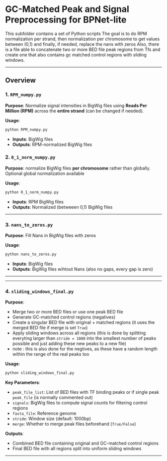 
# GC-Matched Peak and Signal Preprocessing for BPNet-lite

This subfolder contains a set of Python scripts 
The goal is to do RPM normalization per strand, then normalization per chromosome to get values between (0,1) and finally, if needed, replace the nans with zeros
Also, there is a file able to concatenate two or more BED file peak regions from Tfs and create one that also contains gc matched control regions with sliding windows. 

---

## Overview

### 1. `RPM_numpy.py`
**Purpose**: Normalize signal intensities in BigWig files using **Reads Per Million (RPM)** across the **entire strand** (can be changed if needed).

**Usage**:
```bash
python RPM_numpy.py
```
- **Inputs**: BigWig files
- **Outputs**: RPM-normalized BigWig files

### 2. `0_1_norm_numpy.py`
**Purpose**: normalize BigWig files **per chromosome** rather than globally. Optional global normalization available

**Usage**:
```bash
python 0_1_norm_numpy.py
```
- **Inputs**: RPM BigWig files
- **Outputs**: Normalized (betweeen 0,1) BigWig files
---

### 3. `nans_to_zeros.py`
**Purpose**: Fill Nans in BigWig files with zeros

**Usage**:
```bash
python nans_to_zeros.py
```
- **Inputs**: BigWig files
- **Outputs**: BigWig files wihtout Nans (also no gaps, every gap is zero)

---

---

### 4. `sliding_windows_final.py`
**Purpose**:
- Merge two or more BED files or use one peak BED file
- Generate GC-matched control regions (negatives)
- Create a singular BED file with original + matched regions (it uses the merged BED file if merge is set `True`)
- Apply sliding windows across all regions (this is done by splitting everyting larger than `stride = 1000` into the smallest number of peaks possible and just adding these new peaks to a new file)
- note : this is also done for the negtives, as these have a random length within the range of the real peaks too

**Usage**:
```bash
python sliding_windows_final.py
```

**Key Parameters**:
- `peak_file_list`: List of BED files with TF binding peaks or if single peak `peak_file` (is normally commented out)
- `signals`: BigWig files to compute signal counts for filtering control regions
- `fasta_file`: Reference genome
- `stride`: Window size (default: 1000bp)
- `merge`: Whether to merge peak files beforehand (`True/False`)

**Outputs**:
- Combined BED file containing original and GC-matched control regions
- Final BED file with all regions split into uniform sliding windows

---
